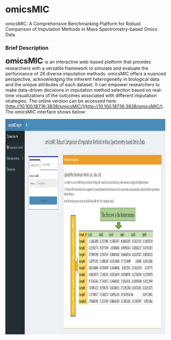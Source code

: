 # omicsMIC
omicsMIC: A Comprehensive Benchmarking Platform for Robust Comparison of Imputation Methods in Mass Spectrometry-based Omics Data
### Brief Description
**<font size='5'> omicsMIC </font>** is an interactive web-based platform that provides researchers with a versatile framework to simulate and evaluate the performance of 28 diverse imputation methods. omicsMIC offers a nuanced perspective, acknowledging the inherent heterogeneity in biological data and the unique attributes of each dataset. It can empower researchers to make data-driven decisions in imputation method selection based on real-time visualizations of the outcomes associated with different imputation strategies. The online version can be accessed here: [http://10.100.187.16:3838/omicsMIC/](http://10.100.187.16:3838/omicsMIC/).
The omicsMIC interface shows below:

<img src="homepage.png" align="center" height="672" width="500"/>
